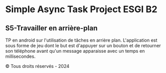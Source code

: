 # Simple Async Task Project ESGI B2
## S5-Travailler en arrière-plan

TP en android sur l'utilisation de tâches en arrière plan.
L'application est sous forme de jeu dont le but est d'appuyer sur un bouton et de retourner son téléphone avant qu'un message apparaisse avec un temps en millisecondes.

© Tous droits réservés - 2024
